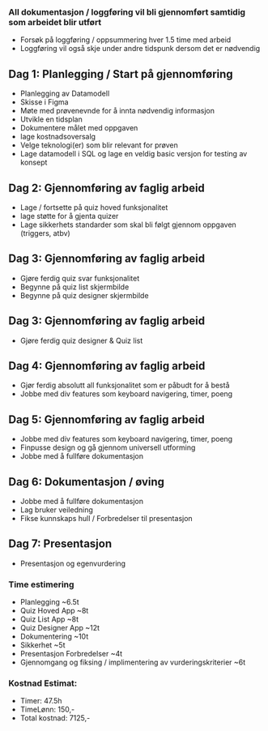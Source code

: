 ### All dokumentasjon / loggføring vil bli gjennomført samtidig som arbeidet blir utført
  - Forsøk på loggføring / oppsummering hver 1.5 time med arbeid
  - Loggføring vil også skje under andre tidspunk dersom det er nødvendig

## Dag 1: Planlegging / Start på gjennomføring
  - Planlegging av Datamodell
  - Skisse i Figma
  - Møte med prøvenevnde for å innta nødvendig informasjon
  - Utvikle en tidsplan
  - Dokumentere målet med oppgaven
  - lage kostnadsoversalg
  - Velge teknologi(er) som blir relevant for prøven
  - Lage datamodell i SQL og lage en veldig basic versjon for testing av konsept
    
## Dag 2: Gjennomføring av faglig arbeid 
  - Lage / fortsette på quiz hoved funksjonalitet
  - lage støtte for å gjenta quizer
  - Lage sikkerhets standarder som skal bli følgt gjennom oppgaven (triggers, atbv)
    
## Dag 3: Gjennomføring av faglig arbeid 
  - Gjøre ferdig quiz svar funksjonalitet
  - Begynne på quiz list skjermbilde
  - Begynne på quiz designer skjermbilde

## Dag 3: Gjennomføring av faglig arbeid 
  - Gjøre ferdig quiz designer & Quiz list

## Dag 4: Gjennomføring av faglig arbeid 
  - Gjør ferdig absolutt all funksjonalitet som er påbudt for å bestå
  - Jobbe med div features som keyboard navigering, timer, poeng
    
## Dag 5: Gjennomføring av faglig arbeid 
  - Jobbe med div features som keyboard navigering, timer, poeng
  - Finpusse design og gå gjennom universell utforming
  - Jobbe med å fullføre dokumentasjon

## Dag 6: Dokumentasjon / øving 
  - Jobbe med å fullføre dokumentasjon
  - Lag bruker veiledning
  - Fikse kunnskaps hull / Forbredelser til presentasjon

## Dag 7: Presentasjon
  - Presentasjon og egenvurdering

### Time estimering
  - Planlegging ~6.5t
  - Quiz Hoved App ~8t
  - Quiz List App ~8t
  - Quiz Designer App ~12t
  - Dokumentering ~10t
  - Sikkerhet ~5t
  - Presentasjon Forbredelser ~4t
  - Gjennomgang og fiksing / implimentering av vurderingskriterier ~6t 

### Kostnad Estimat:
  - Timer: 47.5h
  - TimeLønn: 150,-
  - Total kostnad: 7125,-
